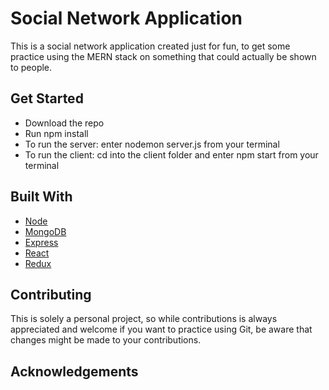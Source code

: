 # Social Network Application

This is a social network application created just for fun, to get some practice using the MERN stack on something that could actually be shown to people.


## Get Started

 * Download the repo
 * Run npm install
 * To run the server: enter nodemon server.js from your terminal
 * To run the client: cd into the client folder and enter npm start from your terminal


## Built With

* [Node](https://nodejs.org/en/)
* [MongoDB](https://www.mongodb.com/)
* [Express](https://expressjs.com/)
* [React](https://reactjs.org/)
* [Redux](https://redux.js.org/)

## Contributing

This is solely a personal project, so while contributions is always appreciated and welcome if you want to practice using Git, be aware that changes might be made to your contributions.

## Acknowledgements
